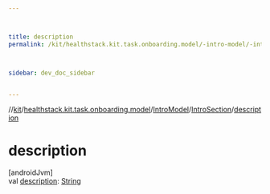 ```yaml
---



title: description
permalink: /kit/healthstack.kit.task.onboarding.model/-intro-model/-intro-section/description.html



sidebar: dev_doc_sidebar


---
```




//[kit](/kit.html)/[healthstack.kit.task.onboarding.model](../../index.html)/[IntroModel](../index.html)/[IntroSection](index.html)/[description](description.html)



# description



[androidJvm]\
val [description](description.html): [String](https://kotlinlang.org/api/latest/jvm/stdlib/kotlin/-string/index.html)






